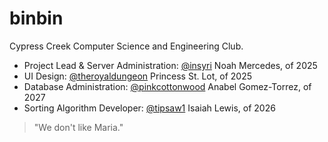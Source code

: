# binbin

Cypress Creek Computer Science and Engineering Club.

- Project Lead & Server Administration: [@insyri](https://github.com/insyri) Noah Mercedes, of 2025
- UI Design: [@theroyaldungeon](https://github.com/theroyaldungeon) Princess St. Lot, of 2025
- Database Administration: [@pinkcottonwood](https://github.com/pinkcottonwood) Anabel Gomez-Torrez, of 2027
- Sorting Algorithm Developer: [@tipsaw1](https://github.com/tipsaw1) Isaiah Lewis, of 2026

> "We don't like Maria."
